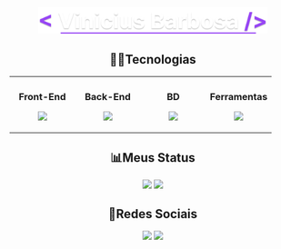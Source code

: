 <div align="center">
  <img width="80%" src="assets/vinicius.png"/>
</div>

<!--
## <div align="center">👋Sobre Mim</div>

 <p align="left">
  E aí, visitante do meu perfil no GitHub! 🚀 Eu sou o ... e estou aqui para compartilhar minha jornada tecnológica com você! <br>
  Tenho 20 anos, estou atualmente cursando Análise e Desenvolvimento de Sistemas na SPTech. Sou daqueles que adora desafios, <br>
  e é por isso que me juntei ao time de SAP da Accenture, onde mergulho de cabeça em projetos empolgantes e colaborativos. <br><br>
  Mas olha, essa jornada só está começando! Cada dia é uma nova oportunidade para aprender algo novo, e acredite, eu estou <br>
  sempre de olho nas tecnologias emergentes que estão mexendo com o cenário tech. <br><br>
  Além do código, adoro uma boa música, uma conversa sobre séries ou filmes, ou até mesmo uma partida rápida de algum jogo. <br><br>
  Então, se você está por aqui, fique à vontade para explorar meus projetos, dar sugestões ou apenas trocar uma ideia sobre <br>
  esse universo infinitamente fascinante que é a tecnologia! Estou sempre aberto a novas conexões e aprendizados. Vamos nessa!
</p>
-->
## <div align="center">👨‍💻Tecnologias</div>

<table align="center"><tr>
  <td valign="top" width="25%">
      
  ### <div align="center"> Front-End </div>
      
  <p align="center">
    <img src="https://skillicons.dev/icons?i=html,css,js,react,tailwind&theme=dark&perline=3" />
  </p>
  </td>
  
  <td valign="top" width="25%">

  ### <div align="center"> Back-End </div>

  <p align="center">
    <img src="https://skillicons.dev/icons?i=java,spring,kotlin&theme=dark&perline=3" />
  </p>
  </td>
  
  <td valign="top" width="25%">

  ### <div align="center"> BD </div>

  <p align="center">
    <img src="https://skillicons.dev/icons?i=mysql&theme=dark&perline=3" />
  </p>
  </td>

  <td valign="top" width="25%">
  
  ### <div align="center"> Ferramentas </div>

  <p align="center">
  <img src="https://skillicons.dev/icons?i=git,linux,figma,docker&theme=dark&perline=3" />
  </p>
  </td>
</tr></table>

## <div align="center">📊Meus Status</div>

<div align="center">
  <img height="170em" src="https://github-readme-stats.vercel.app/api?username=V1niciussB&show_icons=true&theme=midnight-purple&include_all_commits=true&count_private=true&rank_icon=github&custom_title=Minhas%20Métricas&border_color=30363d"/>
  <img height="170em" src="https://github-readme-stats.vercel.app/api/top-langs/?username=V1niciussB&layout=compact&langs_count=7&theme=midnight-purple&custom_title=Linguagens%20Mais%20Usadas&border_color=30363d"/>
</div>

## <div align="center">📱Redes Sociais</div>
<div align="center"> 
  <a href = "mailto:viniciusbarbosaa03@gmail.com"><img src="https://img.shields.io/badge/Gmail-D14836?style=for-the-badge&logo=gmail&logoColor=white" target="_blank"></a>
  <a href="https://www.linkedin.com/in/vinicius-barbosa-s/" target="_blank"><img src="https://img.shields.io/badge/-LinkedIn-%230077B5?style=for-the-badge&logo=linkedin&logoColor=white" target="_blank"></a> 
</div>
